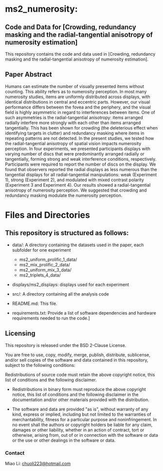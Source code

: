 # ms2_numerosity: 

## Code and Data for [Crowding, redundancy masking and the radial-tangential anisotropy of numerosity estimation]
This repository contains the code and data used in [Crowding, redundancy masking and the radial-tangential anisotropy of numerosity estimation].

## Paper Abstract

Humans can estimate the number of visually presented items without counting. This ability refers as to numerosity perception. In most many numerosity studies, items are uniformly distributed across displays, with identical distributions in central and eccentric parts. However, our visual performance differs between the fovea and the periphery, and the visual field is highly asymmetric in regard to interferences between items. One of such asymmetries is the radial-tangential anisotropy: items arranged radially interfere more strongly with each other than items arranged tangentially. This has been shown for crowding (the deleterious effect when identifying targets in clutter) and redundancy masking where items in repeating patterns are not detected. In the present studies, we tested how the radial-tangential anisotropy of spatial vision impacts numerosity perception. In four experiments, we presented participants displays with varying number of discs that were predominantly arranged radially or tangentially, forming strong and weak interference conditions, respectively. Participants were required to report the number of discs on the display. We found that observers reported the radial displays as less numerous than the tangential displays for all radial-tangential manipulations: weak (Experiment 1), strong (Experiment 2), and modulated with mixed contrast polarity (Experiment 3 and Experiment 4). Our results showed a radial-tangential anisotropy of numerosity perception. We suggested that crowding and redundancy masking modulate the numerosity perception.

# Files and Directories


## This repository is structured as follows:

* data/: A directory containing the datasets used in the paper, each subfolder for one experiment
    * ms2_uniform_prolific_1_data/
    * ms2_mix_prolific_2_data/
    * ms2_uniform_mix_3_data/
    * ms2_triplets_4_data/
* displays/ms2_displays: displays used for each experiment
* src/: A directory containing all the analysis code

* README.md: This file.

* requirements.txt: Provide a list of software dependencies and hardware requirements needed to run the code.]


## Licensing

This repository is released under the BSD 2-Clause License.

You are free to use, copy, modify, merge, publish, distribute, sublicense, and/or sell copies of the software and data contained in this repository, subject to the following conditions:

Redistributions of source code must retain the above copyright notice, this list of conditions and the following disclaimer.

* Redistributions in binary form must reproduce the above copyright notice, this list of conditions and the following disclaimer in the documentation and/or other materials provided with the distribution.

* The software and data are provided "as is", without warranty of any kind, express or implied, including but not limited to the warranties of merchantability, fitness for a particular purpose and noninfringement. In no event shall the authors or copyright holders be liable for any claim, damages or other liability, whether in an action of contract, tort or otherwise, arising from, out of or in connection with the software or data or the use or other dealings in the software or data.

### Contact

Miao Li: chuoli223@hotmail.com